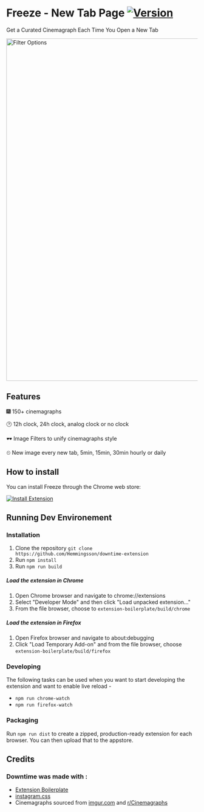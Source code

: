 # Freeze - New Tab Page [![Version](https://img.shields.io/chrome-web-store/v/kacdbklgelcjnoejpbafhdelhlnkgpnd.svg)](https://chrome.google.com/webstore/detail/kacdbklgelcjnoejpbafhdelhlnkgpnd)
Get a Curated Cinemagraph Each Time You Open a New Tab

<img src="https://media.giphy.com/media/xULW8o7cDuFP75Jnm8/giphy.gif" alt="Filter Options" width="900">

## Features

🎆 150+ cinemagraphs

🕑 12h clock, 24h clock, analog clock or no clock

🕶️ Image Filters to unify cinemagraphs style

⏲ New image every new tab, 5min, 15min, 30min hourly or daily

## How to install

You can install Freeze through the Chrome web store: 

[![Install Extension](https://developer.chrome.com/webstore/images/ChromeWebStore_Badge_v2_340x96.png)](https://chrome.google.com/webstore/detail/kacdbklgelcjnoejpbafhdelhlnkgpnd)




## Running Dev Environement
### Installation
1. Clone the repository `git clone https://github.com/Hemmingsson/downtime-extension`
2. Run `npm install`
3. Run `npm run build`

##### Load the extension in Chrome
1. Open Chrome browser and navigate to chrome://extensions
2. Select "Developer Mode" and then click "Load unpacked extension..."
3. From the file browser, choose to `extension-boilerplate/build/chrome`

##### Load the extension in Firefox
1. Open Firefox browser and navigate to about:debugging
2. Click "Load Temporary Add-on" and from the file browser, choose `extension-boilerplate/build/firefox`


### Developing
The following tasks can be used when you want to start developing the extension and want to enable live reload - 

- `npm run chrome-watch`
- `npm run firefox-watch`

### Packaging
Run `npm run dist` to create a zipped, production-ready extension for each browser. You can then upload that to the appstore.


## Credits

### Downtime was made with :

- [Extension Boilerplate](https://github.com/EmailThis/extension-boilerplate)
- [instagram.css](https://github.com/picturepan2/instagram.css)
- Cinemagraphs sourced from [imgur.com](https://imgur.com) and [r/Cinemagraphs](https://www.reddit.com/r/Cinemagraphs/)
